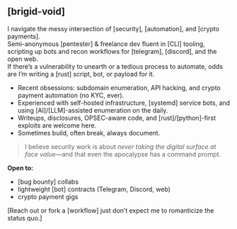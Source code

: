 ## [brigid-void]

I navigate the messy intersection of [security], [automation], and [crypto payments].  
Semi-anonymous [pentester] & freelance dev fluent in [CLI] tooling, scripting up bots and recon workflows for [telegram], [discord], and the open web.  
If there’s a vulnerability to unearth or a tedious process to automate, odds are I’m writing a [rust] script, bot, or payload for it.

- Recent obsessions: subdomain enumeration, API hacking, and crypto payment automation (no KYC, ever).
- Experienced with self-hosted infrastructure, [systemd] service bots, and using [AI]/[LLM]-assisted enumeration on the daily.
- Writeups, disclosures, OPSEC-aware code, and [rust]/[python]-first exploits are welcome here.
- Sometimes build, often break, always document.

> I believe security work is about *never taking the digital surface at face value*—and that even the apocalypse has a command prompt.

**Open to:**
- [bug bounty] collabs
- lightweight [bot] contracts (Telegram, Discord, web)
- crypto payment gigs

[Reach out or fork a [workflow] just don’t expect me to romanticize the status quo.]
